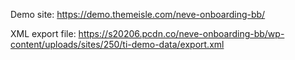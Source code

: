 Demo site: https://demo.themeisle.com/neve-onboarding-bb/

XML export file: https://s20206.pcdn.co/neve-onboarding-bb/wp-content/uploads/sites/250/ti-demo-data/export.xml


